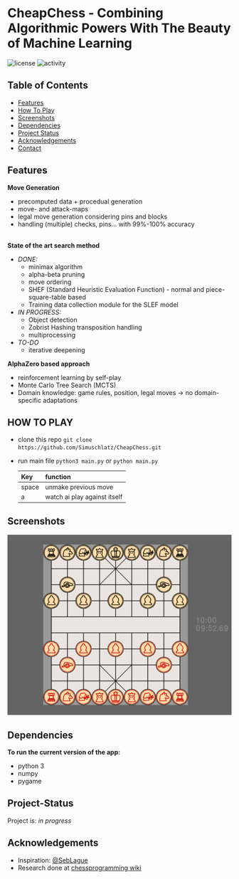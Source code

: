 # CheapChess - Combining Algorithmic Powers With The Beauty of Machine Learning
![license](https://img.shields.io/github/license/SiiiMiii/Chess-AI)
![activity](https://img.shields.io/github/commit-activity/m/SiiiMiii/Chess-AI)

## Table of Contents
  - [Features](#features)
  - [How To Play](#how-to-play)
  - [Screenshots](#screenshots)
  - [Dependencies](#dependencies)
  - [Project Status](#project-status)
  - [Acknowledgements](#acknowledgements)
  - [Contact](#contact)

## Features
**Move Generation**
* precomputed data + procedual generation
* move- and attack-maps
* legal move generation considering pins and blocks
* handling (multiple) checks, pins... with 99%-100% accuracy
<br></br>

**State of the art search method**
* _DONE:_
  * minimax algorithm
  * alpha-beta pruning
  * move ordering
  * SHEF (Standard Heuristic Evaluation Function) - normal and piece-square-table based
  * Training data collection module for the SLEF model
* _IN PROGRESS:_
  * Object detection
  * Zobrist Hashing transposition handling
  * multiprocessing
* _TO-DO_
  * iterative deepening

**AlphaZero based approach**
* reinforcement learning by self-play
* Monte Carlo Tree Search (MCTS)
* Domain knowledge: game rules, position, legal moves → no domain-specific adaptations

## HOW TO PLAY
* clone this repo ```git clone https://github.com/Simuschlatz/CheapChess.git```
* run main file ```python3 main.py``` or ```python main.py```

    |Key|function|
    |---|--------|
    |space|unmake previous move|
    |a|watch ai play against itself|


## Screenshots
<img src="./assets/screenshots/24.08.png" alt="screenshot" width="600"/>

## Dependencies
**To run the current version of the app:**
* python 3
* numpy
* pygame

## Project-Status
Project is: _in progress_

## Acknowledgements
* Inspiration: [@SebLague](https://github.com/SebLague)
* Research done at [chessprogramming wiki](https://www.chessprogramming.org/)
